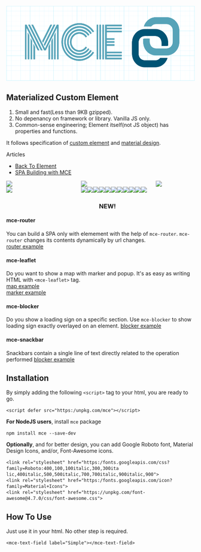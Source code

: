 <a href="https://mymce.github.io" target="_blank"><img src="logo.png" alt="MCE" height="200"></a>
## Materialized Custom Element 

1. Small and fast(Less than 9KB gzipped).
2. No depenancy on framework or library. Vanilla JS only.
3. Common-sense engineering; Element itself(not JS object) has properties and functions.

It follows specification of 
[custom element](https:/developer.mozilla.org/en-US/docs/Web/Web_Components/Custom_Elements)
and [material design](https:/material.io/guidelines/components/).

Articles
  * [Back To Element](https://medium.com/allenhwkim/back-to-element-c4aecf3c6b64)
  * [SPA Building with MCE](https://medium.com/allenhwkim/simple-spa-building-with-mce-f507e5f0236)

<img width="200" align="left" src="https://user-images.githubusercontent.com/1437734/34587997-b9bf1a96-f178-11e7-9e4e-5c813b1f7a24.png">
<img width="200" align="left" src="https://user-images.githubusercontent.com/1437734/34582267-58f40968-f161-11e7-8acc-c2a1406b1be2.png">
<img width="100" align="left" src="https://user-images.githubusercontent.com/1437734/34582650-a3336950-f162-11e7-9b48-874846a06458.png">
<img width="200" align="left" src="https://user-images.githubusercontent.com/1437734/34583532-21458bfe-f166-11e7-8291-0d0589dcb350.png">
<img height="40" align="left" src="https://user-images.githubusercontent.com/1437734/34582332-7fe489f8-f161-11e7-993f-c77a24b5f582.png">
<img height="40" align="left" src="https://user-images.githubusercontent.com/1437734/34582458-dcc71ae6-f161-11e7-8652-4897594a697b.png">
<img height="80" align="left" src="https://user-images.githubusercontent.com/1437734/34582487-f5c0e7e8-f161-11e7-8d3c-e3cbfecbb32d.png">
<img height="40" align="left" src="https://user-images.githubusercontent.com/1437734/34582497-04234a60-f162-11e7-8cb7-ca913c2fe416.png">
<img height="40" align="left" src="https://user-images.githubusercontent.com/1437734/34582519-17eb0812-f162-11e7-9f6f-9cce2de537ba.png">
<img height="40" align="left" src="https://user-images.githubusercontent.com/1437734/34582538-27e1e146-f162-11e7-8369-8c1eb0385de6.png">
<img height="40" align="left" src="https://user-images.githubusercontent.com/1437734/34582544-2ec5047mce-f162-11e7-9a6e-ac5032f009fc.png">
<img height="40" align="left" src="https://user-images.githubusercontent.com/1437734/34582547-353efc34-f162-11e7-98de-354f16092579.png">
<img height="40" align="left" src="https://user-images.githubusercontent.com/1437734/34582617-88a795d4-f162-11e7-944c-5ddc0913e0e4.png">
<img height="40" align="left" src="https://user-images.githubusercontent.com/1437734/34582452-d4dce9e6-f161-11e7-9130-70fe11636137.png">
<img height="40" align="" src="https://user-images.githubusercontent.com/1437734/34582297-6c07a668-f161-11e7-963f-7bd0eeb6cb89.png">


### NEW! 
 #### mce-router
   You can build a SPA only with elemement with the help of `mce-router`. `mce-router` changes its contents dynamically
   by url changes.   
   [router example](https://mymce.github.io/mce-router.html)
   
 #### mce-leaflet
   Do you want to show a map with marker and popup. 
   It's as easy as writing HTML with `<mce-leaflet>` tag.  
   [map example](https://mymce.github.io/mce-leaflet.html)  
   [marker example](https://mymce.github.io/mce-marker.html)
   
  #### mce-blocker
   Do you show a loading sign on a specific section. Use `mce-blocker` to show loading sign exactly overlayed on an element.
   [blocker example](https://mymce.github.io/mce-blocker.html) 
   
  #### mce-snackbar
   Snackbars contain a single line of text directly related to the operation performed
   [blocker example](https://mymce.github.io/mce-snackbar.html) 
   
## Installation
  
By simply adding the following `<script>` tag to your html, you are ready to go.

    <script defer src="https:/unpkg.com/mce"></script>

**For NodeJS users**, install `mce` package 

    npm install mce --save-dev

**Optionally**, and for better design, you can add Google Roboto font, Material Design Icons, and/or, Font-Awesome icons.

    <link rel="stylesheet" href="https:/fonts.googleapis.com/css?family=Roboto:400,100,100italic,300,300ita‌​lic,400italic,500,500italic,700,700italic,900italic,900">
    <link rel="stylesheet" href="https:/fonts.googleapis.com/icon?family=Material+Icons">
    <link rel="stylesheet" href="https://unpkg.com/font-awesome@4.7.0/css/font-awesome.css">
    
## How To Use

Just use it in your html. No other step is required.

    <mce-text-field label="Simple"></mce-text-field>

<!--
  * TODO

    * Right Drawer(layer 15)
    * Submenu(layer 9+)
    * Datetime Picker(layer 24) with variations of date, month, time, week, and datetime
    * Text Field with masks e.g. (416)222-3333 1,234,567
    * Text Field with autocomplete(e.g., awesomeplete)
    
-->

